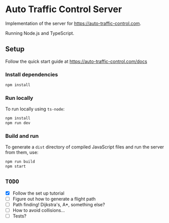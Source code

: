 # Auto Traffic Control Server

Implementation of the server for https://auto-traffic-control.com.

Running Node.js and TypeScript.

## Setup

Follow the quick start guide at https://auto-traffic-control.com/docs

### Install dependencies

```sh
npm install
```

### Run locally

To run locally using `ts-node`:

```sh
npm install
npm run dev
```

### Build and run

To generate a `dist` directory of compiled JavaScript files and run the server from them, use:

```sh
npm run build
npm start
```

## `TODO`

- [x] Follow the set up tutorial
- [ ] Figure out how to generate a flight path
- [ ] Path finding! Dijkstra's, A\*, something else?
- [ ] How to avoid collisions...
- [ ] Tests?

